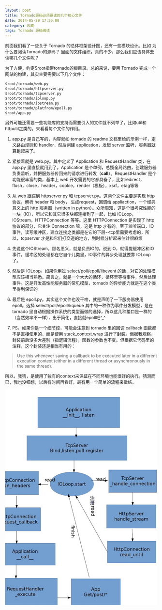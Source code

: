 ```yaml
---
layout: post
title: Tornado源码必须要读的几个核心文件
date: 2014-05-29 17:20:00
category: 收藏
tags: Tornado 源码阅读
---
```


前面我们看了一些关于 Tornado 的总体框架设计图，还有一些模块设计。比如 为什么要阅读Tornado的源码？ 里面的文件组织，真的不少，那么我们应该具体去读哪几个文件呢？

为了方便，约定$root指带tornado的根目录。总的来说，要用 Tornado 完成一个网站的构建，其实主要需要以下几个文件：

	$root/tornado/web.py
	$root/tornado/httpserver.py
	$root/tornado/tcpserver.py
	$root/tornado/ioloop.py
	$root/tornado/iostream.py
	$root/tornado/platfrom/epoll.py
	$root/app.py
	
另外可能还需要一些功能库的支持而需要引入的文件就不列举了，比如util和httputil之类的。来看看每个文件的作用。

 1. app.py 是自己写的，内容就如 tornado 的 readme 文档里给的示例一样，定义路由规则和 handler，然后创建 application，发起 server 监听，服务器就算跑起来了。
 
 2. 紧接着就是 web.py。其中定义了 Application 和 RequestHandler 类，在 app.py 里直接就用到了。Application 是个单例，总揽全局路由，创建服务器负责监听，并把服务器传回来的请求进行转发（__call__）。RequestHandler 是个功能很丰富的类，基本上 web 开发需要的它都具备了，比如redirect，flush，close，header，cookie，render（模板），xsrf，etag等等
 
 3. 从 web 跟踪到 httpserver.py 和 tcpserver.py。这两个文件主要是实现 http 协议，解析 header 和 body， 生成request，回调给 appliaction，一个经典意义上的 http 服务器（written in python）。众所周知，这是个很考究性能的一块（IO），所以它和其它很多块都连接到了一起，比如 IOLoop，IOStream，HTTPConnection 等等。这里 HTTPConnection 是实现了 http 协议的部分，它关注 Connection 嘛，这是 http 才有的。至于监听端口，IO事件，读写缓冲区，建立连接之类都是在它的下层--tcp里需要考虑的，所以，tcpserver 才是和它们打交道的地方，到时候分析起来估计很麻烦
 
 4. 先说这个IOStream。顾名思义，就是负责IO的。说到IO，就得提缓冲区和IO事件。缓冲区的处理都在它自个儿类里，IO事件的异步处理就要靠 IOLoop 了。
 
 5. 然后是 IOLoop。如果你用过 select/poll/epoll/libevent 的话，对它的处理模型应该相当熟悉。简言之，就是一个大大的循环，循环里等待事件，然后处理事件。这是开发高性能服务器的常见模型，tornado 的异步能力就是在这个类里得到保证的
 
 6. 最后是 epoll.py。其实这个文件也没干啥，就是声明了一下服务器使用 epoll。选择 select/poll/epoll/kqueue 其中的一种作为事件分发模型，是在 tornado 里自动根据操作系统的类型而做的选择，所以这几种接口是一样的（当然效率不一样），出于简化，直接就epoll吧^_^
 
 7. PS。如果你是一个细节控，可能会注意到 tornado 里的回调 callback 函数都不是直接使用的，而是使用 stack_context.wrap 进行了封装。但据我观察，封装前后没多大差别（指逻辑流程），函数的参数也不变。但根据它代码里的注释，这个封装还是相当有用的：
 
> Use this whenever saving a callback to be executed later in a different execution context (either in a different thread or asynchronously in the same thread).

所以，我猜，是使用了独有的context来保证在不同环境也能很好的执行。猜测而已，我也没细想，以后有时间再看好，最有用一个简单的流程来做结。

![tornado-process](/static/uploads/2014/05/tornado-process.jpg)

